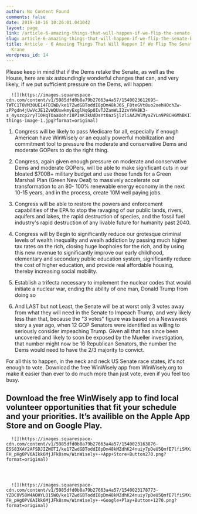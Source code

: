 ```yaml
---
author: No Content Found
comments: false
date: 2019-10-16 10:26:01.041042
layout: page
link: /article-6-amazing-things-that-will-happen-if-we-flip-the-senate-by-gary-krane
slug: article-6-amazing-things-that-will-happen-if-we-flip-the-senate-by-gary-krane
title: Article - 6 Amazing Things That Will Happen If We Flip The Senate - by Gary
  Krane
wordpress_id: 14
---
```


Please keep in mind that if the Dems retake the Senate, as well as the House, here are six astoundingly wonderful changes that can, and very likely, if we put sufficient pressure on the Dems, will happen:


  
      ![](https://images.squarespace-cdn.com/content/v1/5985dfd0b8a79b27663a4a57/1540023612695-TWTC1TOVM30UE14FDIWD/ke17ZwdGBToddI8pDm48kJ6S_F8teGVt8uo2xehHOchZw-zPPgdn4jUwVcJE1ZvWQUxwkmyExglNqGp0IvTJZamWLI2zvYWH8K3-s_4yszcp2ryTI0HqTOaaUohrI8PImK3kUdDsYt0az5jlzliAA2WlMyaZYLn9P8CH6MhBKIIKMshLAGzx4R3EDFOm1kBS/6-things-image-1.jpg?format=original)
  



  1. Congress will be likely to pass Medicare for all, especially if enough American have WinWisely or an equally powerful mobilization and commitment tool to pressure the moderate and conservative Dems and moderate GOPers to do the right thing.

  2. Congress, again given enough pressure on moderate and conservative Dems and moderate GOPers, will be able to make significant cuts in our bloated $700B+ military budget and use those funds for a Green Marshall Plan (Green New Deal) to massively accelerate our transformation to an 80- 100% renewable energy economy in the next 10-15 years, and in the process, create 10M well paying jobs.

  3. Congress will be able to restore the powers and enforcement capabilities of the EPA to stop the ravaging of our public lands, rivers, aquifers and lakes, the rapid destruction of species, and the fossil fuel industry's rapid destruction of any livable future for humanity past 2040.

  4. Congress will by Begin to significantly reduce our grotesque criminal levels of wealth inequality and wealh addiction by passing much higher tax rates on the rich, closing huge loopholes for the rich, and by using this new revenue to significantly improve our early childhood, elementary and secondary public education system, significantly reduce the cost of higher education, and provide real affordable housing, thereby increasing social mobility.

  5. Establish a trifecta necessary to implement the nuclear codes that would initiate a nuclear war, ending the ability of one man, Donald Trump from doing so

  6. And LAST but not Least, the Senate will be at worst only 3 votes away from what they will need in the Senate to Impeach Trump, and very likely less than that, because the "3 votes" figure was based on a Newsweek story a year ago, when 12 GOP Senators were identified as willing to seriously consider impeaching Trump. Given all that has since been uncovered and likely to soon be exposed by the Mueller investigation, that number might now be 16 Republican Senators, the number the Dems would need to have the 2/3 majority to convict.

For all this to happen, in the neck and neck US Senate race states, it's not enough to vote. Download the free WinWisely app from WinWisely.org to make it easier than ever to do much more than just vote, even if you feel too busy.

## Download the free WinWisely app to find local volunteer opportunities that fit your schedule and your priorities. It’s availible on the Apple App Store and on Google Play.


  
      ![](https://images.squarespace-cdn.com/content/v1/5985dfd0b8a79b27663a4a57/1540023163876-ESS83XAY2AFSDJIZWOTI/ke17ZwdGBToddI8pDm48kMZdhK24nuiy7pDeU5QmfE7lfiSMXz2YNBs8ylwAJx2qrCLSIWAQvdC7iWmC9HNtRXCH3e9MpGhDvhq91guy70itSSBcvge6QCMNGwS9N-FH_pHgOPV6AIkk6MjJFk8smw/WinWisely+-+App+Store+Button270.png?format=original)
  


  
      ![](https://images.squarespace-cdn.com/content/v1/5985dfd0b8a79b27663a4a57/1540023178773-YZDC0V58W4AOHYLO15WO/ke17ZwdGBToddI8pDm48kMZdhK24nuiy7pDeU5QmfE7lfiSMXz2YNBs8ylwAJx2qrCLSIWAQvdC7iWmC9HNtRXCH3e9MpGhDvhq91guy70itSSBcvge6QCMNGwS9N-FH_pHgOPV6AIkk6MjJFk8smw/WinWisely+-+Google+Play+Button+1270.png?format=original)
  


